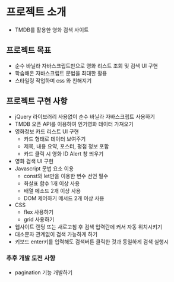 # 프로젝트 소개
- TMDB를 활용한 영화 검색 사이트

## 프로젝트 목표
- 순수 바닐라 자바스크립트만으로 영화 리스트 조회 및 검색 UI 구현
- 학습해온 자바스크립트 문법을 최대한 활용
- 스타일링 작업하며 css 와 친해지기

## 프로젝트 구현 사항
 - jQuery 라이브러리 사용없이 순수 바닐라 자바스크립트 사용하기
 - TMDB 오픈 API를 이용하여 인기영화 데이터 가져오기
 - 영화정보 카드 리스트 UI 구현
     - 카드 형태로 데이터 보여주기
     - 제목, 내용 요약, 포스터, 평점 정보 포함
     - 카드 클릭 시 영화 ID Alert 창 띄우기
 - 영화 검색 UI 구현
 - Javascript 문법 요소 이용
   - const와 let만을 이용한 변수 선언 필수
   - 화살표 함수 1개 이상 사용
   - 배열 메소드 2개 이상 사용
   - DOM 제어하기 메서드 2개 이상 사용
 - CSS
     - flex 사용하기
     - grid 사용하기
 - 웹사이트 랜딩 또는 새로고침 후 검색 입력란에 커서 자동 위치시키기
 - 대소문자 관계없이 검색 가능하게 하기
 - 키보드 enter키를 입력해도 검색버튼 클릭한 것과 동일하게 검색 실행시

### 추후 개발 도전 사항
- pagination 기능 개발하기
